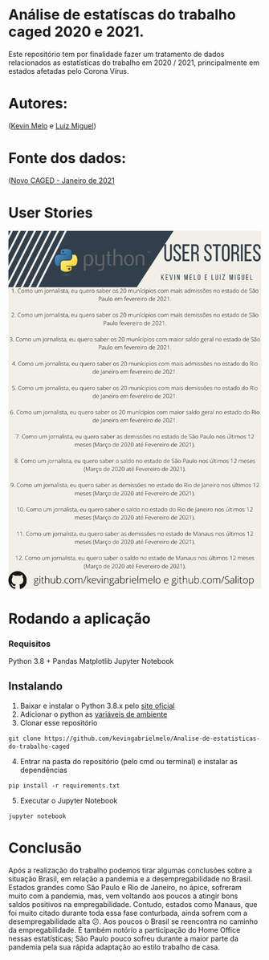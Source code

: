 # Análise de estatíscas do trabalho caged 2020 e 2021.
Este repositório tem por finalidade fazer um tratamento de dados relacionados as estatísticas do trabalho em 2020 / 2021, principalmente em estados afetadas pelo Corona Vírus. 

# Autores:
([Kevin Melo](https://github.com/kevingabrielmelo/) e [Luiz Miguel](https://github.com/Salitop/))

# Fonte dos dados:
([Novo CAGED - Janeiro de 2021](http://pdet.mte.gov.br/novo-caged/novo-caged-2021/novo-caged-janeiro-2021)

# User Stories
![User Stories](https://github.com/kevingabrielmelo/Analise-de-estatisticas-do-trabalho-caged/blob/master/userStories/UserStories.png)

# Rodando a aplicação

### Requisitos
Python 3.8 +
Pandas
Matplotlib
Jupyter Notebook

## Instalando
1. Baixar e instalar o Python 3.8.x pelo [site oficial](https://www.python.org/downloads/)
2. Adicionar o python as [variáveis de ambiente](https://datatofish.com/add-python-to-windows-path/)
3. Clonar esse repositório 
```
git clone https://github.com/kevingabrielmelo/Analise-de-estatisticas-do-trabalho-caged
```
4. Entrar na pasta do repositório (pelo cmd ou terminal) e instalar as dependências

```
pip install -r requirements.txt
```
5. Executar o Jupyter Notebook
```
jupyter notebook
```

# Conclusão
Após a realização do trabalho podemos tirar algumas conclusões sobre a situação Brasil, em relação a pandemia e a desempregabilidade no Brasil. Estados grandes como São Paulo e Rio de Janeiro, no ápice, sofreram muito com a pandemia, mas, vem voltando aos poucos a atingir bons saldos positivos na empregabilidade. Contudo, estados como Manaus, que foi muito citado durante toda essa fase conturbada, ainda sofrem com a desempregabilidade alta 😕. 
Aos poucos o Brasil se reencontra no caminho da empregabilidade. É também notório a participação do Home Office nessas estatísticas; São Paulo pouco sofreu durante a maior parte da pandemia pela sua rápida adaptação ao estilo trabalho de casa. 

